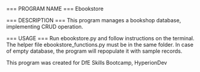 === PROGRAM NAME ===
Ebookstore

=== DESCRIPTION ===
This program manages a bookshop database, implementing CRUD operation.

=== USAGE ===
Run ebookstore.py and follow instructions on the terminal. The helper file ebookstore_functions.py must be in the same folder.
In case of empty database, the program will repopulate it with sample records.





This program was created for DfE Skills Bootcamp, HyperionDev